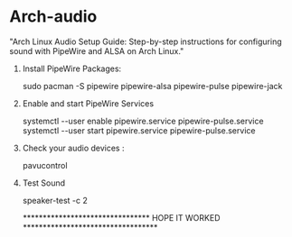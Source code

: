 # Arch-audio

"Arch Linux Audio Setup Guide: Step-by-step instructions for configuring sound with PipeWire and ALSA on Arch Linux."

1. Install PipeWire Packages:

    
    sudo pacman -S pipewire pipewire-alsa pipewire-pulse pipewire-jack



2. Enable and start PipeWire Services


    systemctl --user enable pipewire.service pipewire-pulse.service
    systemctl --user start pipewire.service pipewire-pulse.service


3. Check your audio devices :


    pavucontrol


4. Test Sound


    speaker-test -c 2




    ******************************** HOPE IT WORKED **********************************
